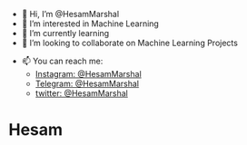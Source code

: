 - 👋 Hi, I’m @HesamMarshal
- 👀 I’m interested in Machine Learning
- 🌱 I’m currently learning 
- 💞️ I’m looking to collaborate on Machine Learning Projects
* 📫 You can reach me:
  * [Instagram: @HesamMarshal](http://instagram.com/HesamMarshal/)
  * [Telegram:  @HesamMarshal](http:/telegram.me/HesamMarshal) 
  * [twitter:  @HesamMarshal](https://twitter.com/hesammarshal) 


# Hesam
<!---
HesamMarshal/HesamMarshal is a ✨ special ✨ repository because its `README.md` (this file) appears on your GitHub profile.
You can click the Preview link to take a look at your changes.
--->
